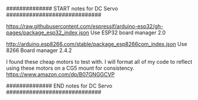 
############## START notes for DC Servo #############################

https://raw.githubusercontent.com/espressif/arduino-esp32/gh-pages/package_esp32_index.json
Use ESP32 board manager 2.0

http://arduino.esp8266.com/stable/package_esp8266com_index.json
Use 8266 Board manager 2.4.2

I found these cheap motors to test with.  I will format all of my code to reflect using these motors on a CG5 mount for consistency.
https://www.amazon.com/dp/B07GNGGCVP


##############  END notes for DC Servo #############################

